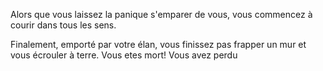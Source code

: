 Alors que vous laissez la panique s'emparer de vous, vous commencez à courir dans tous les sens.

Finalement, emporté par votre élan, vous finissez pas frapper un mur et vous écrouler à terre. Vous etes mort!
Vous avez perdu
